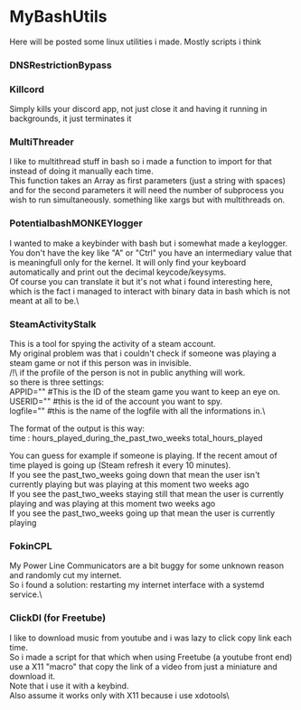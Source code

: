 # MyBashUtils
Here will be posted some linux utilities i made.
Mostly scripts i think

### DNSRestrictionBypass


### Killcord
Simply kills your discord app, not just close it and having it running in backgrounds, it just terminates it

### MultiThreader
I like to multithread stuff in bash so i made a function to import for that instead of doing it manually each time.\
This function takes an Array as first parameters (just a string with spaces) and for the second parameters it will need the number of subprocess you wish to run simultaneously.
something like xargs but with multithreads on.

### PotentialbashMONKEYlogger
I wanted to make a keybinder with bash but i somewhat made a keylogger.\
You don't have the key like "A" or "Ctrl" you have an intermediary value that is meaningfull only for the kernel. It will only find your keyboard automatically and print out the decimal keycode/keysyms.\
Of course you can translate it but it's not what i found interesting here, which is the fact i managed to interact with binary data in bash which is not meant at all to be.\

### SteamActivityStalk
This is a tool for spying the activity of a steam account.\
My original problem was that i couldn't check if someone was playing a steam game or not if this person was in invisible.\
/!\ if the profile of the person is not in public anything will work.\
so there is three settings:\
APPID="" #This is the ID of the steam game you want to keep an eye on.\
USERID="" #this is the id of the account you want to spy.\
logfile="" #this is the name of the logfile with all the informations in.\

The format of the output is this way:\
time : hours_played_during_the_past_two_weeks total_hours_played

You can guess for example if someone is playing. If the recent amout of time played is going up (Steam refresh it every 10 minutes).\
If you see the past_two_weeks going down that mean the user isn't currently playing but was playing at this moment two weeks ago<br />
If you see the past_two_weeks staying still that mean the user is currently playing and was playing at this moment two weeks ago<br />
If you see the past_two_weeks going up that mean the user is currently playing<br />

### FokinCPL
My Power Line Communicators are a bit buggy for some unknown reason and randomly cut my internet.\
So i found a solution: restarting my internet interface with a systemd service.\

### ClickDl (for Freetube)
I like to download music from youtube and i was lazy to click copy link each time.\
So i made a script for that which when using Freetube (a youtube front end) use a X11 "macro" that copy the link of a video from just a miniature and download it.\
Note that i use it with a keybind. \
Also assume it works only with X11 because i use xdotools\
